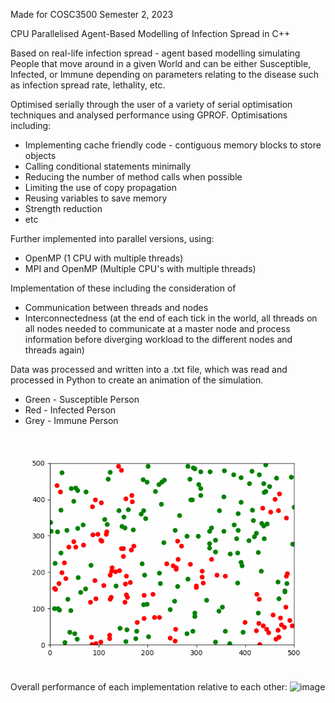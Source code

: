 Made for COSC3500 Semester 2, 2023

CPU Parallelised Agent-Based Modelling of Infection Spread in C++

Based on real-life infection spread - agent based modelling simulating People that move around in a given World and can be either Susceptible, Infected, or Immune depending on parameters relating to the disease such as infection spread rate, lethality, etc.

Optimised serially through the user of a variety of serial optimisation techniques and analysed performance using GPROF. Optimisations including:
  * Implementing cache friendly code - contiguous memory blocks to store objects
  * Calling conditional statements minimally
  * Reducing the number of method calls when possible
  * Limiting the use of copy propagation
  * Reusing variables to save memory
  * Strength reduction
  * etc

Further implemented into parallel versions, using:
  * OpenMP (1 CPU with multiple threads)
  * MPI and OpenMP (Multiple CPU's with multiple threads)

Implementation of these including the consideration of
  * Communication between threads and nodes
  * Interconnectedness (at the end of each tick in the world, all threads on all nodes needed to communicate at a master node and process information before diverging workload to the different nodes and threads again)

Data was processed and written into a .txt file, which was read and processed in Python to create an animation of the simulation.
 * Green - Susceptible Person
 * Red - Infected Person
 * Grey - Immune Person

![](https://github.com/TrazZed/Parallel-Virus-Spread/blob/main/animation.gif)

Overall performance of each implementation relative to each other:
![image](https://github.com/TrazZed/Parallel-Virus-Spread/assets/125854358/28e5c922-8e8d-46e5-9521-597b1835930b)
